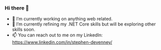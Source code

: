 ### Hi there 👋

- 🔭 I’m currently working on anything web related.
- 🌱 I’m currently refining my .NET Core skills but will be exploring other skills soon.
- 📫 You can reach out to me on my LinkedIn: https://www.linkedin.com/in/stephen-devenney/
